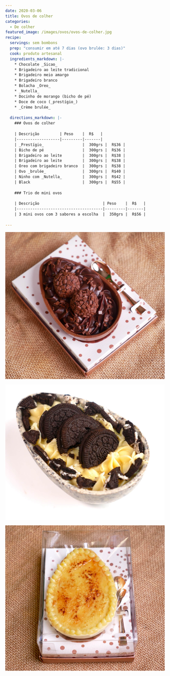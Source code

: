 ```yaml
---
date: 2020-03-06
title: Ovos de colher
categories:
  - De colher
featured_image: /images/ovos/ovos-de-colher.jpg
recipe:
  servings: sem bombons
  prep: "consumir em até 7 dias (ovo brulée: 3 dias)"
  cook: produto artesanal
  ingredients_markdown: |-
    * Chocolate _Sicao_
    * Brigadeiro ao leite tradicional
    * Brigadeiro meio amargo
    * Brigadeiro branco
    * Bolacha _Oreo_
    * _Nutella_
    * Docinho de morango (bicho de pé)
    * Doce de coco (_prestígio_)
    * _Crème brulée_

  directions_markdown: |-
    ### Ovos de colher

    | Descrição         | Peso    |  R$   |
    |-------------------|---------|-------|
    | _Prestígio_                 |  300grs |  R$36 |
    | Bicho de pé                 |  300grs |  R$36 |
    | Brigadeiro ao leite         |  300grs |  R$38 |
    | Brigadeiro ao leite         |  300grs |  R$38 |
    | Oreo com brigadeiro branco  |  300grs |  R$38 |
    | Ovo _brulée_                |  300grs |  R$40 |
    | Ninho com _Nutella_         |  300grs |  R$42 |
    | Black                       |  300grs |  R$55 |

    ### Trio de mini ovos

    | Descrição                            | Peso    |  R$   |
    |--------------------------------------|---------|-------|
    | 3 mini ovos com 3 sabores a escolha  |  350grs |  R$56 |

---
```


![ovo brigadeiro de colher](/images/ovos/ovo-brigadeiro-de-colher.jpg)

![ovo oreo com brigadeiro branco](/images/ovos/ovo-oreo.jpg)

![ovo oreo com brigadeiro branco](/images/ovos/ovo-creme-brulee.jpg)